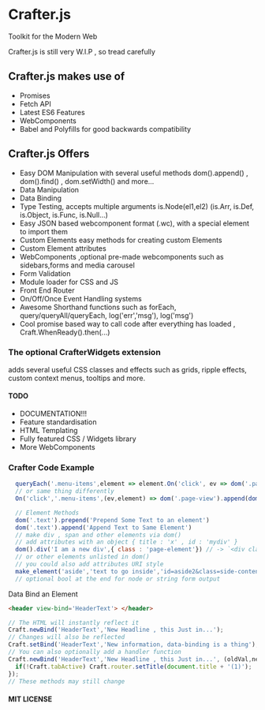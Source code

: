 # Crafter.js
Toolkit for the Modern Web

Crafter.js is still very W.I.P , so tread carefully

## Crafter.js makes use of
- Promises
- Fetch API
- Latest ES6 Features
- WebComponents
- Babel and Polyfills for good backwards compatibility

## Crafter.js Offers
- Easy DOM Manipulation with several useful methods dom().append() , dom().find() , dom.setWidth() and more...
- Data Manipulation
- Data Binding
- Type Testing, accepts multiple arguments is.Node(el1,el2) (is.Arr, is.Def, is.Object, is.Func, is.Null...)
- Easy JSON based webcomponent format (.wc), with a special element to import them
- Custom Elements easy methods for creating custom Elements
- Custom Element attributes
- WebComponents ,optional pre-made webcomponents such as sidebars,forms and media carousel
- Form Validation
- Module loader for CSS and JS
- Front End Router
- On/Off/Once Event Handling systems
- Awesome Shorthand functions such as forEach, query/queryAll/queryEach, log('err','msg'), log('msg')
- Cool promise based way to call code after everything has loaded , Craft.WhenReady().then(...)

### The optional CrafterWidgets extension
 adds several useful CSS classes and effects such as grids, ripple effects, custom context menus,
 tooltips and more.

#### TODO
- DOCUMENTATION!!!
- Feature standardisation
- HTML Templating
- Fully featured CSS / Widgets library
- More WebComponents

### Crafter Code Example

```javascript
  queryEach('.menu-items',element => element.On('click', ev => dom('.page-view').append(dom().span('Hello!')));
  // or same thing differently
  On('click','.menu-items',(ev,element) => dom('.page-view').append(dom().span('Hello!'));

  // Element Methods
  dom('.text').prepend('Prepend Some Text to an element')
  dom('.text').append('Append Text to Same Element')
  // make div , span and other elements via dom()
  // add attributes with an object { title : 'x' , id : 'mydiv' }
  dom().div('I am a new div',{ class : 'page-element'}) // -> `<div class="page-element">I am a new div</div>`
  // or other elements unlisted in dom()
  // you could also add attributes URI style
  make_element('aside','text to go inside','id=aside2&class=side-content',true)
  // optional bool at the end for node or string form output
```

Data Bind an Element

```html
<header view-bind='HeaderText'> </header>
```

```javascript
// The HTML will instantly reflect it
Craft.newBind('HeaderText','New Headline , this Just in...');
// Changes will also be reflected
Craft.setBind('HeaderText','New information, data-binding is a thing');
// You can also optionally add a handler function
Craft.newBind('HeaderText','New Headline , this Just in...', (oldVal,newVal) => {
  if(!Craft.tabActive) Craft.router.setTitle(document.title + '(1)');
});
// These methods may still change
```

#### MIT LICENSE
